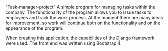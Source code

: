 "Task-manager-project" 
A simple program for managing tasks within the company. The functionality of the program allows you to issue tasks to employees and track the work process. At the moment there are many ideas for improvement, so work will continue both on the functionality and on the appearance of the program.

When creating this application, the capabilities of the Django framework were used. The front end was written using Bootstrap 4.

